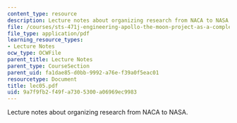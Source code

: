 ```yaml
---
content_type: resource
description: Lecture notes about organizing research from NACA to NASA.
file: /courses/sts-471j-engineering-apollo-the-moon-project-as-a-complex-system-spring-2007/9a7f9fb2f49fa7305300a06969ec9983_lec05.pdf
file_type: application/pdf
learning_resource_types:
- Lecture Notes
ocw_type: OCWFile
parent_title: Lecture Notes
parent_type: CourseSection
parent_uid: fa1dae85-d0bb-9992-a76e-f39a0f5eac01
resourcetype: Document
title: lec05.pdf
uid: 9a7f9fb2-f49f-a730-5300-a06969ec9983
---
```

Lecture notes about organizing research from NACA to NASA.

